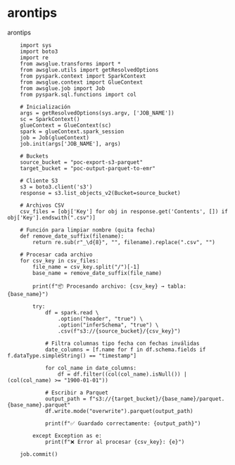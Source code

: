 # arontips
arontips

        import sys
        import boto3
        import re
        from awsglue.transforms import *
        from awsglue.utils import getResolvedOptions
        from pyspark.context import SparkContext
        from awsglue.context import GlueContext
        from awsglue.job import Job
        from pyspark.sql.functions import col
        
        # Inicialización
        args = getResolvedOptions(sys.argv, ['JOB_NAME'])
        sc = SparkContext()
        glueContext = GlueContext(sc)
        spark = glueContext.spark_session
        job = Job(glueContext)
        job.init(args['JOB_NAME'], args)
        
        # Buckets
        source_bucket = "poc-export-s3-parquet"
        target_bucket = "poc-output-parquet-to-emr"
        
        # Cliente S3
        s3 = boto3.client('s3')
        response = s3.list_objects_v2(Bucket=source_bucket)
        
        # Archivos CSV
        csv_files = [obj['Key'] for obj in response.get('Contents', []) if obj['Key'].endswith(".csv")]
        
        # Función para limpiar nombre (quita fecha)
        def remove_date_suffix(filename):
            return re.sub(r"_\d{8}", "", filename).replace(".csv", "")
        
        # Procesar cada archivo
        for csv_key in csv_files:
            file_name = csv_key.split("/")[-1]
            base_name = remove_date_suffix(file_name)
            
            print(f"📦 Procesando archivo: {csv_key} → tabla: {base_name}")
        
            try:
                df = spark.read \
                    .option("header", "true") \
                    .option("inferSchema", "true") \
                    .csv(f"s3://{source_bucket}/{csv_key}")
        
                # Filtra columnas tipo fecha con fechas inválidas
                date_columns = [f.name for f in df.schema.fields if f.dataType.simpleString() == "timestamp"]
        
                for col_name in date_columns:
                    df = df.filter((col(col_name).isNull()) | (col(col_name) >= "1900-01-01"))
        
                # Escribir a Parquet
                output_path = f"s3://{target_bucket}/{base_name}/parquet.{base_name}.parquet"
                df.write.mode("overwrite").parquet(output_path)
        
                print(f"✅ Guardado correctamente: {output_path}")
        
            except Exception as e:
                print(f"❌ Error al procesar {csv_key}: {e}")
        
        job.commit()
